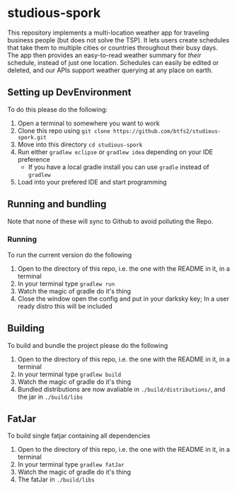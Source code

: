 # studious-spork

This repository implements a multi-location weather app for traveling business people (but does not solve the TSP). It lets users create schedules that take them to multiple cities or countries throughout their busy days. The app then provides an easy-to-read weather summary for _their_ schedule, instead of just one location. Schedules can easily be edited or deleted, and our APIs support weather querying at any place on earth.

## Setting up DevEnvironment

To do this please do the following:

1. Open a terminal to somewhere you want to work
1. Clone this repo using `git clone https://github.com/btfs2/studious-spork.git`
1. Move into this directory `cd studious-spork`
1. Run either `gradlew eclipse` or `gradlew idea` depending on your IDE preference
	* If you have a local gradle install you can use `gradle` instead of `gradlew`
5. Load into your prefered IDE and start programming

## Running and bundling

Note that none of these will sync to Github to avoid polluting the Repo.

### Running

To run the current version do the following

1. Open to the directory of this repo, i.e. the one with the README in it, in a terminal
2. In your terminal type `gradlew run`
3. Watch the magic of gradle do it's thing
4. Close the window open the config and put in your darksky key; In a user ready distro this will be included

## Building

To build and bundle the project please do the following

1. Open to the directory of this repo, i.e. the one with the README in it, in a terminal
2. In your terminal type `gradlew build`
3. Watch the magic of gradle do it's thing
4. Bundled distributions are now avaliable in `./build/distributions/`, and the jar in `./build/libs`

## FatJar

To build single fatjar containing all dependencies

1. Open to the directory of this repo, i.e. the one with the README in it, in a terminal
2. In your terminal type `gradlew fatJar`
3. Watch the magic of gradle do it's thing
4. The fatJar in `./build/libs`
